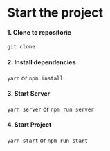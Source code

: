 # Start the project

#### 1. Clone to repositorie
```git clone```

#### 2. Install dependencies
```yarn``` or ```npm install```

#### 3. Start Server
```yarn server``` or ```npm run server```

#### 4. Start Project
```yarn start``` or ```npm run start```

